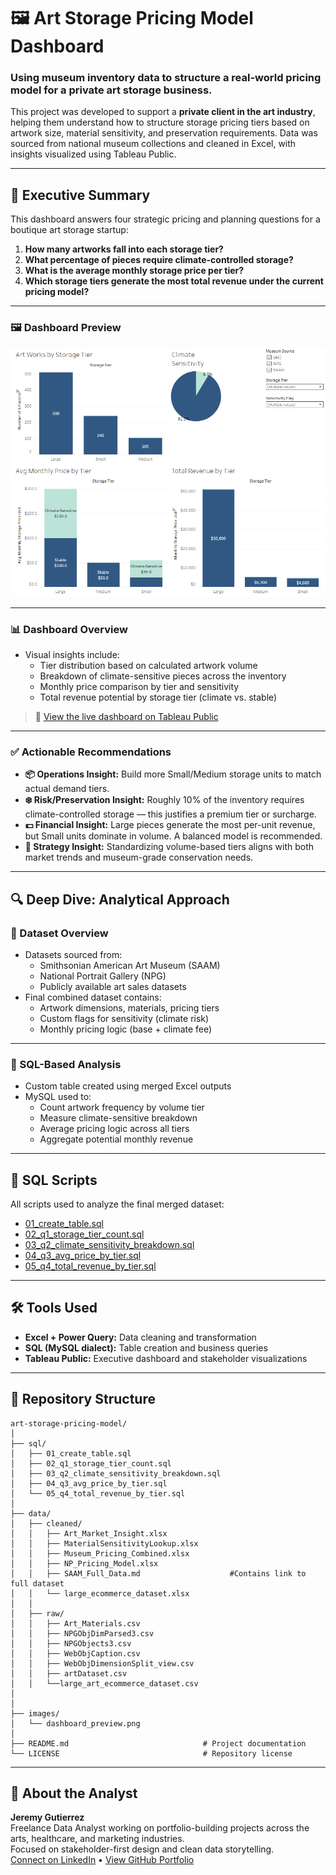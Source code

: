 
# 🖼️ Art Storage Pricing Model Dashboard

### Using museum inventory data to structure a real-world pricing model for a private art storage business.

This project was developed to support a **private client in the art industry**, helping them understand how to structure storage pricing tiers based on artwork size, material sensitivity, and preservation requirements. Data was sourced from national museum collections and cleaned in Excel, with insights visualized using Tableau Public.

---

## 🧾 Executive Summary

This dashboard answers four strategic pricing and planning questions for a boutique art storage startup:

1. **How many artworks fall into each storage tier?**
2. **What percentage of pieces require climate-controlled storage?**
3. **What is the average monthly storage price per tier?**
4. **Which storage tiers generate the most total revenue under the current pricing model?**

---
### 🖼 Dashboard Preview

![Art Storage Dashboard Preview](images/dashboard_preview.png)

---

### 📊 Dashboard Overview

- Visual insights include:
  - Tier distribution based on calculated artwork volume
  - Breakdown of climate-sensitive pieces across the inventory
  - Monthly price comparison by tier and sensitivity
  - Total revenue potential by storage tier (climate vs. stable)

> 🔗 [View the live dashboard on Tableau Public](https://public.tableau.com/views/ArtStoragePricingModelDashboard/ArtStoragePricingModel?:language=en-US&:sid=&:redirect=auth&:display_count=n&:origin=viz_share_link#)

---

### ✅ Actionable Recommendations

- **📦 Operations Insight:** Build more Small/Medium storage units to match actual demand tiers.
- **❄️ Risk/Preservation Insight:** Roughly 10% of the inventory requires climate-controlled storage — this justifies a premium tier or surcharge.
- **💵 Financial Insight:** Large pieces generate the most per-unit revenue, but Small units dominate in volume. A balanced model is recommended.
- **🎯 Strategy Insight:** Standardizing volume-based tiers aligns with both market trends and museum-grade conservation needs.

---

## 🔍 Deep Dive: Analytical Approach

### 🧮 Dataset Overview

- Datasets sourced from:
  - Smithsonian American Art Museum (SAAM)
  - National Portrait Gallery (NPG)
  - Publicly available art sales datasets
- Final combined dataset contains:
  - Artwork dimensions, materials, pricing tiers
  - Custom flags for sensitivity (climate risk)
  - Monthly pricing logic (base + climate fee)

---

### 💾 SQL-Based Analysis

- Custom table created using merged Excel outputs
- MySQL used to:
  - Count artwork frequency by volume tier
  - Measure climate-sensitive breakdown
  - Average pricing logic across all tiers
  - Aggregate potential monthly revenue

---

## 📁 SQL Scripts

All scripts used to analyze the final merged dataset:

- [01_create_table.sql](./sql/01_create_table.sql)
- [02_q1_storage_tier_count.sql](./sql/02_q1_storage_tier_count.sql)
- [03_q2_climate_sensitivity_breakdown.sql](./sql/03_q2_climate_sensitivity_breakdown.sql)
- [04_q3_avg_price_by_tier.sql](./sql/04_q3_avg_price_by_tier.sql)
- [05_q4_total_revenue_by_tier.sql](./sql/05_q4_total_revenue_by_tier.sql)

---

## 🛠️ Tools Used

- **Excel + Power Query:** Data cleaning and transformation
- **SQL (MySQL dialect):** Table creation and business queries
- **Tableau Public:** Executive dashboard and stakeholder visualizations

---

## 📁 Repository Structure

```
art-storage-pricing-model/
│
├── sql/
│   ├── 01_create_table.sql
│   ├── 02_q1_storage_tier_count.sql
│   ├── 03_q2_climate_sensitivity_breakdown.sql
│   ├── 04_q3_avg_price_by_tier.sql
│   └── 05_q4_total_revenue_by_tier.sql
│
├── data/
│   ├── cleaned/
│   │   ├── Art_Market_Insight.xlsx
│   │   ├── MaterialSensitivityLookup.xlsx
│   │   ├── Museum_Pricing_Combined.xlsx
│   │   ├── NP_Pricing_Model.xlsx
│   │   ├── SAAM_Full_Data.md                    #Contains link to full dataset
│   │   └── large_ecommerce_dataset.xlsx
│   │
│   ├── raw/
│   │   ├── Art_Materials.csv
│   │   ├── NPGObjDimParsed3.csv
│   │   ├── NPGObjects3.csv
│   │   ├── WebObjCaption.csv
│   │   ├── WebObjDimensionSplit_view.csv
│   │   ├── artDataset.csv
│   │   └──large_art_ecommerce_dataset.csv
│   
│
├── images/
│   └── dashboard_preview.png              
│
├── README.md                              # Project documentation
└── LICENSE                                # Repository license
```

---

## 👋 About the Analyst

**Jeremy Gutierrez**  
Freelance Data Analyst working on portfolio-building projects across the arts, healthcare, and marketing industries.  
Focused on stakeholder-first design and clean data storytelling.  
[Connect on LinkedIn](https://www.linkedin.com/in/jeremy-gutierrez-4502391bb/) • [View GitHub Portfolio](https://github.com/JZambrana1612)
